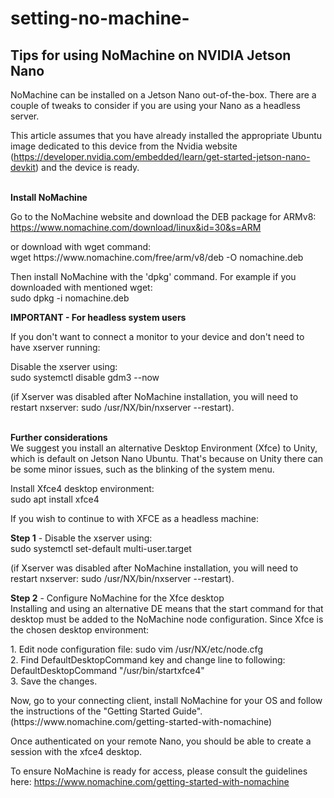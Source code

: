 # setting-no-machine-
<div class="col-12 kb-max-width ml-2">
                <h2 id="kb-1" class="kb-content-title" style="line-height: initial; word-break: break-word;">Tips for using NoMachine on NVIDIA Jetson Nano</h2>                <div class="kb-content tableRowLast" id="kb-content">
                    <p>
	NoMachine can be installed on a Jetson Nano out-of-the-box. There are a couple of tweaks to consider if you are using your Nano as a headless server.</p>
<p>
	This article assumes that you have already installed the appropriate Ubuntu image dedicated to this device from the Nvidia website (<a href="https://developer.nvidia.com/embedded/learn/get-started-jetson-nano-devkit">https://developer.nvidia.com/embedded/learn/get-started-jetson-nano-devkit</a>) and the device is ready.</p>
<p>
	<br>
	<strong>Install NoMachine </strong></p>
<p>
	Go to the NoMachine website and download the DEB package for ARMv8:<br>
	<a href="https://www.nomachine.com/download/linux&amp;id=30&amp;s=ARM">https://www.nomachine.com/download/linux&amp;id=30&amp;s=ARM</a></p>
<p>	or download with wget command:<br>
	wget https://www.nomachine.com/free/arm/v8/deb -O nomachine.deb</p>
<p>	Then install NoMachine with the 'dpkg' command. For example if you downloaded with mentioned wget:<br>
	sudo dpkg -i nomachine.deb</p>
<p>
	<strong>IMPORTANT - For headless system users</strong></p>
<p>
	If you don't want to connect a monitor to your device and don't need to have xserver running:</p>
<p>	Disable the xserver using:<br>
	sudo systemctl disable gdm3 --now</p>
<p>	(if Xserver was disabled after NoMachine installation, you will need to restart nxserver: sudo /usr/NX/bin/nxserver --restart).</p>
<p>
	<br>
	<strong>Further considerations</strong><br>
	We suggest you install an alternative Desktop Environment (Xfce) to Unity, which is default on Jetson Nano Ubuntu. That's because on Unity there can be some minor issues, such as the blinking of the system menu.</p>
<p>
	Install Xfce4 desktop environment:<br>
	sudo apt install xfce4</p>
<p>	If you wish to continue to with XFCE as a headless machine:</p>
<p>	<strong>Step 1</strong> - Disable the xserver using:<br>
	sudo systemctl set-default multi-user.target</p>
<p>	(if Xserver was disabled after NoMachine installation, you will need to restart nxserver: sudo /usr/NX/bin/nxserver --restart).</p>
<p>	<strong>Step 2</strong> - Configure NoMachine for the Xfce desktop<br>
	Installing and using an alternative DE means that the start command for that desktop must be added to the NoMachine node configuration. Since Xfce is the chosen desktop environment:</p>
<p>	1. Edit node configuration file: sudo vim /usr/NX/etc/node.cfg<br>
	2. Find DefaultDesktopCommand key and change line to following: DefaultDesktopCommand "/usr/bin/startxfce4"<br>
	3. Save the changes.</p>
<p>	Now, go to your connecting client, install NoMachine for your OS and follow the instructions of the "Getting Started Guide". (https://www.nomachine.com/getting-started-with-nomachine)</p>
<p>	Once authenticated on your remote Nano, you should be able to create a session with the xfce4 desktop.</p>
<p>	To ensure NoMachine is ready for access, please consult the guidelines here: <a href="https://www.nomachine.com/getting-started-with-nomachine">https://www.nomachine.com/getting-started-with-nomachine</a></p>
                    <div id="kb-to-top" style="opacity: unset;" onclick="kb_to_top()"></div>
                </div>
                <div id="kb-print" style="line-height:initial;">
                    <div class="onprint_display" style="display: none; padding-left: 15px">
    <div class="container kb-left-right-0">
        <div class="onprint_display" id="no_pdf" style="display: none">
            <img style="padding-top:5px; " src="https://assets.nomachine.com/img/kb/print-logo.png">
            <hr>
            <h1 id="kb_title" class="entry-title" style="font-size: 30px">Tips for using NoMachine on NVIDIA Jetson Nano</h1>        </div>


        
        <div class="row">
            <div class="col-12">
                <p class="kb-index-meta-print"><b>Id:</b> AR02R01074</p>
            </div>
            <div class="col-12">
                <p class="kb-index-meta-print"><b>Applies to: </b>NoMachine Software</p>
            </div>
            <div class="col-12">
                <p class="kb-index-meta-print"><b>Added on: </b>2020-02-06</p>
            </div>
            <div class="col-12 kb-pd-bottom-20">
                <p class="kb-index-meta-print"><b>Last Update:</b> 2024-07-05</p>
            </div>
        </div>

        </div>
    <hr>
    <p>
	NoMachine can be installed on a Jetson Nano out-of-the-box. There are a couple of tweaks to consider if you are using your Nano as a headless server.</p>
<p>
	This article assumes that you have already installed the appropriate Ubuntu image dedicated to this device from the Nvidia website (<a href="https://developer.nvidia.com/embedded/learn/get-started-jetson-nano-devkit">https://developer.nvidia.com/embedded/learn/get-started-jetson-nano-devkit</a>) and the device is ready.</p>
<p>
	<br>
	<strong>Install NoMachine </strong></p>
<p>
	Go to the NoMachine website and download the DEB package for ARMv8:<br>
	<a href="https://www.nomachine.com/download/linux&amp;id=30&amp;s=ARM">https://www.nomachine.com/download/linux&amp;id=30&amp;s=ARM</a></p>
<p>	or download with wget command:<br>
	wget https://www.nomachine.com/free/arm/v8/deb -O nomachine.deb</p>
<p>	Then install NoMachine with the 'dpkg' command. For example if you downloaded with mentioned wget:<br>
	sudo dpkg -i nomachine.deb</p>
<p>
	<strong>IMPORTANT - For headless system users</strong></p>
<p>
	If you don't want to connect a monitor to your device and don't need to have xserver running:</p>
<p>	Disable the xserver using:<br>
	sudo systemctl disable gdm3 --now</p>
<p>	(if Xserver was disabled after NoMachine installation, you will need to restart nxserver: sudo /usr/NX/bin/nxserver --restart).</p>
<p>
	<br>
	<strong>Further considerations</strong><br>
	We suggest you install an alternative Desktop Environment (Xfce) to Unity, which is default on Jetson Nano Ubuntu. That's because on Unity there can be some minor issues, such as the blinking of the system menu.</p>
<p>
	Install Xfce4 desktop environment:<br>
	sudo apt install xfce4</p>
<p>	If you wish to continue to with XFCE as a headless machine:</p>
<p>	<strong>Step 1</strong> - Disable the xserver using:<br>
	sudo systemctl set-default multi-user.target</p>
<p>	(if Xserver was disabled after NoMachine installation, you will need to restart nxserver: sudo /usr/NX/bin/nxserver --restart).</p>
<p>	<strong>Step 2</strong> - Configure NoMachine for the Xfce desktop<br>
	Installing and using an alternative DE means that the start command for that desktop must be added to the NoMachine node configuration. Since Xfce is the chosen desktop environment:</p>
<p>	1. Edit node configuration file: sudo vim /usr/NX/etc/node.cfg<br>
	2. Find DefaultDesktopCommand key and change line to following: DefaultDesktopCommand "/usr/bin/startxfce4"<br>
	3. Save the changes.</p>
<p>	Now, go to your connecting client, install NoMachine for your OS and follow the instructions of the "Getting Started Guide". (https://www.nomachine.com/getting-started-with-nomachine)</p>
<p>	Once authenticated on your remote Nano, you should be able to create a session with the xfce4 desktop.</p>
<p>	To ensure NoMachine is ready for access, please consult the guidelines here: <a href="https://www.nomachine.com/getting-started-with-nomachine">https://www.nomachine.com/getting-started-with-nomachine</a></p>

</div>                </div>
            </div>
